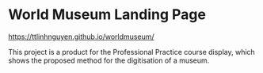 # World Museum Landing Page

https://ttlinhnguyen.github.io/worldmuseum/

This project is a product for the Professional Practice course display, which shows the proposed method for the digitisation of a museum.
